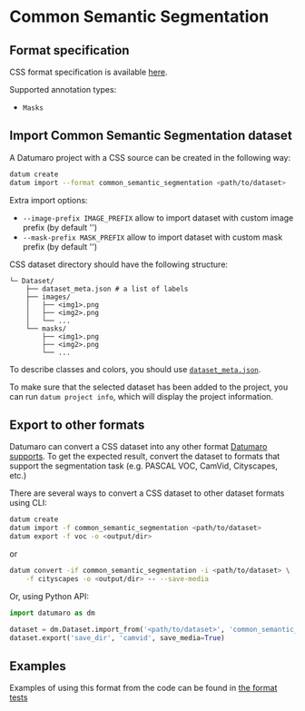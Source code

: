 Common Semantic Segmentation
============================

## Format specification

CSS format specification is available [here](https://github.com/openvinotoolkit/open_model_zoo/blob/master/tools/accuracy_checker/openvino/tools/accuracy_checker/annotation_converters/README.md#supported-converters).

Supported annotation types:
- `Masks`

## Import Common Semantic Segmentation dataset

A Datumaro project with a CSS source can be created in the following way:

``` bash
datum create
datum import --format common_semantic_segmentation <path/to/dataset>
```

Extra import options:
- `--image-prefix IMAGE_PREFIX` allow to import dataset with custom image prefix
  (by default '')
- `--mask-prefix MASK_PREFIX` allow to import dataset with custom mask prefix
  (by default '')

CSS dataset directory should have the following structure:

<!--lint disable fenced-code-flag-->
```
└─ Dataset/
    ├── dataset_meta.json # a list of labels
    ├── images/
    │   ├── <img1>.png
    │   ├── <img2>.png
    │   └── ...
    └── masks/
        ├── <img1>.png
        ├── <img2>.png
        └── ...
```

To describe classes and colors, you should use [`dataset_meta.json`](/docs/user-manual/supported_formats/#dataset-meta-file).

To make sure that the selected dataset has been added to the project, you can
run `datum project info`, which will display the project information.

## Export to other formats

Datumaro can convert a CSS dataset into any other format [Datumaro supports](/docs/user-manual/supported_formats/).
To get the expected result, convert the dataset to formats
that support the segmentation task (e.g. PASCAL VOC, CamVid, Cityscapes, etc.)

There are several ways to convert a CSS dataset to other dataset
formats using CLI:

``` bash
datum create
datum import -f common_semantic_segmentation <path/to/dataset>
datum export -f voc -o <output/dir>
```
or
``` bash
datum convert -if common_semantic_segmentation -i <path/to/dataset> \
    -f cityscapes -o <output/dir> -- --save-media
```

Or, using Python API:

```python
import datumaro as dm

dataset = dm.Dataset.import_from('<path/to/dataset>', 'common_semantic_segmentation')
dataset.export('save_dir', 'camvid', save_media=True)
```

## Examples

Examples of using this format from the code can be found in
[the format tests](https://github.com/openvinotoolkit/datumaro/blob/develop/tests/test_common_semantic_segmentation_format.py)
